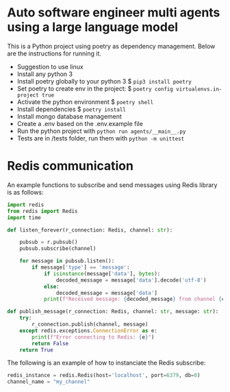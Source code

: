 # Auto software engineer multi agents using a large language model

This is a Python project using poetry as dependency management. Below are the instructions for running it.

- Suggestion to use linux
- Install any python 3
- Install poetry globally to your python 3 $ ```pip3 install poetry```
- Set poetry to create env in the project: $ ```poetry config virtualenvs.in-project true```
- Activate the python environment $ ```poetry shell```
- Install dependencies $ ```poetry install```
- Install mongo database management
- Create a .env based on the .env.example file
- Run the python project with ```python run agents/__main__.py```
- Tests are in /tests folder, run them with ```python -m unittest```



# Redis communication

An example functions to subscribe and send messages using Redis library is as follows:
```Python
import redis
from redis import Redis
import time

def listen_forever(r_connection: Redis, channel: str):

    pubsub = r.pubsub()
    pubsub.subscribe(channel)

    for message in pubsub.listen():
        if message['type'] == 'message':
            if isinstance(message['data'], bytes):
                decoded_message = message['data'].decode('utf-8')
            else:
                decoded_message = message['data']
            print(f"Received message: {decoded_message} from channel {channel}")

def publish_message(r_connection: Redis, channel: str, message: str):
    try:
        r_connection.publish(channel, message)
    except redis.exceptions.ConnectionError as e:
        print(f"Error connecting to Redis: {e}")
        return False
    return True

```

The following is an example of how to instanciate the Redis subscribe:

```Python
redis_instance = redis.Redis(host='localhost', port=6379, db=0)
channel_name = "my_channel"
```
